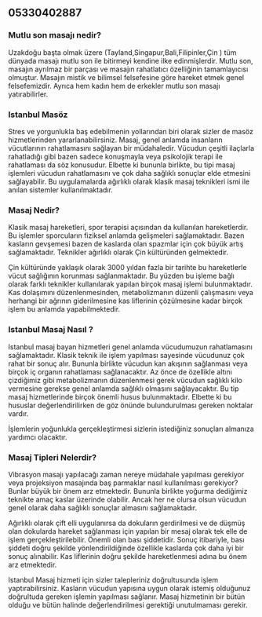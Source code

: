 ## 05330402887
### Mutlu son masajı nedir?
Uzakdoğu başta olmak üzere (Tayland,Singapur,Bali,Filipinler,Çin ) tüm dünyada masajı  mutlu son ile bitirmeyi kendine ilke edinmişlerdir. Mutlu son, masajın ayrılmaz bir parçası ve masajın rahatlatıcı özelliğinin tamamlayıcısı olmuştur. Masajın mistik ve bilimsel felsefesine göre hareket etmek genel felsefemizdir.
Ayrıca hem kadın hem de erkekler mutlu son masajı yatırabilirler.

### Istanbul Masöz
Stres ve yorgunlukla baş edebilmenin yollarından biri olarak sizler de masöz hizmetlerinden yararlanabilirsiniz. Masaj, genel anlamda insanların vücutlarının rahatlamasını sağlayan bir müdahaledir. Vücudun çeşitli ilaçlarla rahatladığı gibi bazen sadece konuşmayla veya psikolojik terapi ile rahatlaması da söz konusudur. Elbette ki bununla birlikte, bu tipi masaj işlemleri vücudun rahatlamasını ve çok daha sağlıklı sonuçlar elde etmesini sağlayabilir. Bu uygulamalarda ağırlıklı olarak klasik masaj teknikleri ismi ile anılan sistemler kullanılmaktadır.

### Masaj Nedir?
Klasik masaj hareketleri, spor terapisi açısından da kullanılan hareketlerdir. Bu işlemler sporcuların fiziksel anlamda gelişmeleri sağlamaktadır. Bazen kasların gevşemesi bazen de kaslarda olan spazmlar için çok büyük artış sağlamaktadır. Teknikler ağırlıklı olarak Çin kültüründen gelmektedir.

Çin kültüründe yaklaşık olarak 3000 yıldan fazla bir tarihte bu hareketlerle vücut sağlığının korunması sağlanmaktadır. Bu yüzden bu işleme bağlı olarak farklı teknikler kullanılarak yapılan birçok masaj işlemi bulunmaktadır. Kas dolaşımını düzenlenmesinden, metabolizmanın düzenli çalışmasını veya herhangi bir ağrının giderilmesine kas liflerinin çözülmesine kadar birçok işlem bu anlamda yapabilmektedir.

### Istanbul Masaj Nasıl ?
Istanbul masaj bayan hizmetleri genel anlamda vücudumuzun rahatlamasını sağlamaktadır. Klasik teknik ile işlem yapılması sayesinde vücudunuz çok rahat bir sonuç alır. Bununla birlikte vücudun kan akışının sağlanması veya birçok iç organın rahatlaması sağlanacaktır. Az önce de özellikle altını çizdiğimiz gibi metabolizmanın düzenlenmesi gerek vücudun sağlıklı kilo vermesine gerekse genel anlamda sağlıklı olmasını sağlayacaktır. Bu tip masaj hizmetlerinde birçok önemli husus bulunmaktadır. Elbette ki bu hususlar değerlendirilirken de göz önünde bulundurulması gereken noktalar vardır.

İşlemlerin yoğunlukla gerçekleştirmesi sizlerin istediğiniz sonuçları almanıza yardımcı olacaktır.

### Masaj Tipleri Nelerdir?
Vibrasyon masajı yapılacağı zaman nereye müdahale yapılması gerekiyor veya projeksiyon masajında baş parmaklar nasıl kullanılması gerekiyor? Bunlar büyük bir önem arz etmektedir. Bununla birlikte yoğurma dediğimiz teknikte amaç kaslar üzerinde olabilir. Ancak her ne olursa olsun vücudun genel olarak daha sağlıklı sonuçlar almasını sağlamaktadır.

Ağırlıklı olarak çift elli uygulanırsa da dokuların gerdirilmesi ve de düşmüş olan dokularda hareket sağlanması için yapılan bir mesaj olarak tek elle de işlem gerçekleştirilebilir. Önemli olan bası şiddetidir. Sonuç itibariyle, bası şiddeti doğru şekilde yönlendirildiğinde özellikle kaslarda çok daha iyi bir sonuç alınabilir. Kas liflerinin doğru şekilde hareketlenmesi adına bu önem arz etmektedir.


Istanbul Masaj hizmeti için sizler talepleriniz doğrultusunda işlem yaptırabilirsiniz. Kasların vücudun yapısına uygun olarak istemiş olduğunuz doğrultuda gereken işlemin yapılması sağlanır. Masaj hizmetinin bir bütün olduğu ve bütün halinde değerlendirilmesi gerektiği unutulmaması gerekir. 
